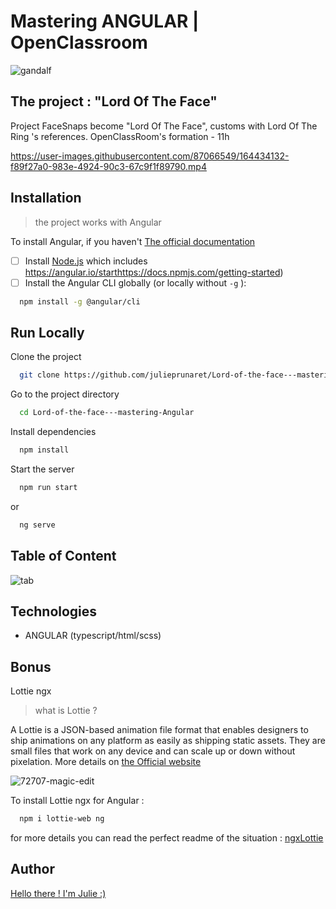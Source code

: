 
# Mastering ANGULAR | OpenClassroom 
![gandalf](https://user-images.githubusercontent.com/87066549/164426478-3b4e9763-5310-4424-8c07-d5c257d94d10.png)

## The project : "Lord Of The Face"
Project FaceSnaps become "Lord Of The Face", customs with Lord Of The Ring 's references.
OpenClassRoom's formation - 11h



https://user-images.githubusercontent.com/87066549/164434132-f89f27a0-983e-4924-90c3-67c9f1f89790.mp4


## Installation

>the project works with Angular

To install Angular, if you haven't
[The official documentation](https://angular.io/start)
  

- [ ]  Install [Node.js](https://nodejs.org/en/) which includes https://angular.io/starthttps://docs.npmjs.com/getting-started)
- [ ]  Install the Angular CLI globally (or locally without  `-g` ):
```bash
  npm install -g @angular/cli
```

## Run Locally

Clone the project

```bash
  git clone https://github.com/julieprunaret/Lord-of-the-face---mastering-Angular.git
```

Go to the project directory

```bash
  cd Lord-of-the-face---mastering-Angular
```

Install dependencies

```bash
  npm install
```

Start the server

```bash
  npm run start
```

or 

```bash
  ng serve
```

## Table of Content
![tab](https://user-images.githubusercontent.com/87066549/164425361-7309d5d7-5d50-4cec-9a1b-4e01cf11e7e0.png)

## Technologies

- ANGULAR (typescript/html/scss)


## Bonus
Lottie ngx

> what is Lottie ?

A Lottie is a JSON-based animation file format that enables designers to ship animations on any platform as easily as shipping static assets. They are small files that work on any device and can scale up or down without pixelation.
More details on [the Official website](https://lottiefiles.com/what-is-lottie)

![72707-magic-edit](https://user-images.githubusercontent.com/87066549/164427564-aee3bf05-2e71-4bb2-8c83-81d432169349.gif)

To install Lottie ngx for Angular :

```bash
  npm i lottie-web ng
```

for more details you can read the perfect readme of the situation : [ngxLottie](https://github.com/ngx-lottie/ngx-lottie#installation)

## Author

[Hello there ! I'm Julie :)](https://github.com/julieprunaret/)
